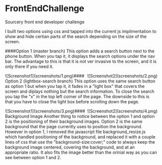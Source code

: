 FrontEndChallenge
=================

Sourcery front end developer challenge

I built two options using css and tapped into the current js implimentation to show and hide certian parts of the search depending on the size of the screen.

####Option 1 (master branch)
This option adds a search button next to the phone button. When you tap it, it displays the search options under the nav bar. The advantage to this is that it is not ver invasive to the screen, and it is only there if you need it.

<div style="float:left;">
![Screenshot1](screenshots/1.png)
</div>
<div style="float:right;">
![Screenshot2](screenshots/2.png)
</div>

####Option 2 (lightbox-search branch)
This option uses the same search button as option 1 but when you tap it, it fades in a "light box" that covers the screen and diplays nothing but the search information. To close the search you tap the "x" in the top left corner of the page. The downside to this is that you have to close the light box before scrolling down the page.

<div style="float:left;">
![Screenshot1](screenshots/3.png)
</div>
<div style="float:right;">
![Screenshot2](screenshots/4.png)
</div>

####Background Image
Another thing to notice between the option 1 and option 2 is the positioning of their background images. Option 2 is the same background that the page currently uses to position the background. However in option 1, I removed the javascript file background_resize.js which handled positioning of the background, and replaced it with a couple lines of css that use the "background-size:cover;" code to always keep the background image centered, covering the background, and at an appropriate ratio. It also fits the image better than the orinial way as you can see between option 1 and 2.
